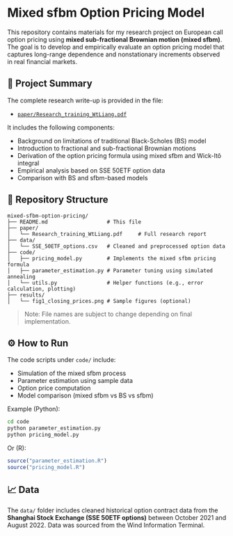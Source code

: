 # Mixed sfbm Option Pricing Model

This repository contains materials for my research project on European call option pricing using **mixed sub-fractional Brownian motion (mixed sfbm)**. The goal is to develop and empirically evaluate an option pricing model that captures long-range dependence and nonstationary increments observed in real financial markets.

## 📄 Project Summary

The complete research write-up is provided in the file:

- [`paper/Research_training_WtLiang.pdf`](paper/Research_training_WtLiang.pdf)

It includes the following components:

- Background on limitations of traditional Black-Scholes (BS) model
- Introduction to fractional and sub-fractional Brownian motions
- Derivation of the option pricing formula using mixed sfbm and Wick-Itô integral
- Empirical analysis based on SSE 50ETF option data
- Comparison with BS and sfbm-based models

## 📁 Repository Structure

```
mixed-sfbm-option-pricing/
├── README.md                   # This file
├── paper/
│   └── Research_training_WtLiang.pdf     # Full research report
├── data/
│   └── SSE_50ETF_options.csv   # Cleaned and preprocessed option data
├── code/
│   ├── pricing_model.py        # Implements the mixed sfbm pricing formula
│   ├── parameter_estimation.py # Parameter tuning using simulated annealing
│   └── utils.py                # Helper functions (e.g., error calculation, plotting)
├── results/
│   └── fig1_closing_prices.png # Sample figures (optional)
```

> Note: File names are subject to change depending on final implementation.

## ⚙️ How to Run

The code scripts under `code/` include:

- Simulation of the mixed sfbm process
- Parameter estimation using sample data
- Option price computation
- Model comparison (mixed sfbm vs BS vs sfbm)

Example (Python):

```bash
cd code
python parameter_estimation.py
python pricing_model.py
```

Or (R):

```r
source("parameter_estimation.R")
source("pricing_model.R")
```

## 📈 Data

The `data/` folder includes cleaned historical option contract data from the **Shanghai Stock Exchange (SSE 50ETF options)** between October 2021 and August 2022. Data was sourced from the Wind Information Terminal.


